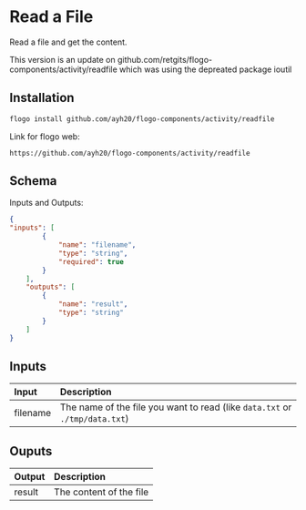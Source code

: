 # Read a File

Read a file and get the content.

This version is an update on github.com/retgits/flogo-components/activity/readfile which was using the depreated package ioutil

## Installation

```bash
flogo install github.com/ayh20/flogo-components/activity/readfile
```
Link for flogo web:
```
https://github.com/ayh20/flogo-components/activity/readfile
```

## Schema
Inputs and Outputs:

```json
{
"inputs": [
        {
            "name": "filename",
            "type": "string",
            "required": true
        }
    ],
    "outputs": [
        {
            "name": "result",
            "type": "string"
        }
    ]
}
```
## Inputs
| Input    | Description                                                                 |
|:---------|:----------------------------------------------------------------------------|
| filename | The name of the file you want to read (like `data.txt` or `./tmp/data.txt`) |

## Ouputs
| Output      | Description             |
|:------------|:------------------------|
| result      | The content of the file |